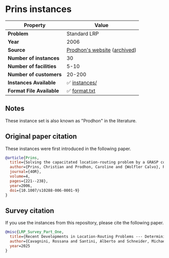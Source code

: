 # Prins instances

| Property    | Value |
| ----------- | ----- |
| **Problem** | Standard LRP |
| **Year**    | 2006 |
| **Source**  | [Prodhon's website](http://prodhonc.free.fr/Instances/instances_us.htm) ([archived](https://web.archive.org/web/20250131140029/http://prodhonc.free.fr/Instances/instances_us.htm)) |
| **Number of instances** | 30 |
| **Number of facilities** | 5-10 |
| **Number of customers** | 20-200 |
| **Instances Available** | ✅ [instances/](instances/) |
| **Format File Available** | ✅ [format.txt](format.txt) |

## Notes

These instance set is also known as "Prodhon" in the literature.

## Original paper citation

These instances were first introduced in the following paper.

```bib
@article{Prins,
  title={Solving the capacitated location-routing problem by a GRASP complemented by a learning process and a path relinking},
  author={Prins, Christian and Prodhon, Caroline and {Wolfler Calvo}, Roberto},
  journal={4OR},
  volume=4,
  pages={221--238},
  year=2006,
  doi={10.1007/s10288-006-0001-9}
}
```

## Survey citation

If you use the instances from this repository, please cite the following paper.

```bib
@misc{LRP_Survey_Part_One,
  title={Recent Developments in Location-Routing Problems --- Deterministic, single-echelon, single-objective, single-period problems},
  author={Cavagnini, Rossana and Santini, Alberto and Schneider, Michael},
  year=2025
}
```
